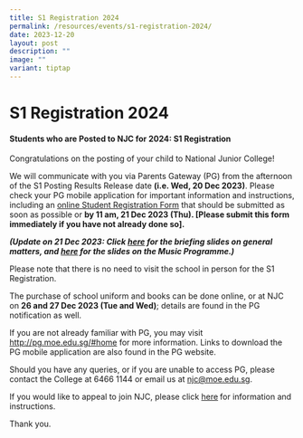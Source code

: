 ```yaml
---
title: S1 Registration 2024
permalink: /resources/events/s1-registration-2024/
date: 2023-12-20
layout: post
description: ""
image: ""
variant: tiptap
---
```

<h1><strong>S1 Registration 2024</strong></h1><h4><strong>Students who are Posted to NJC for 2024: S1 Registration</strong></h4><p>Congratulations on the posting of your child to National Junior College!</p><p>We will communicate with you via Parents Gateway (PG) from the afternoon of the S1 Posting Results Release date <strong>(i.e. Wed, 20 Dec 2023)</strong>. Please check your PG mobile application for important information and instructions, including an <a href="https://form.gov.sg/6555a2a544230a00118a2a22" rel="noopener noreferrer nofollow" target="_blank">online Student Registration Form</a> that should be submitted as soon as possible or <strong>by 11 am, 21 Dec 2023 (Thu). [Please submit this form immediately if you have not already done so].</strong></p><p><strong><em>(Update on 21 Dec 2023: Click <a href="https://drive.google.com/file/d/1UPAARdOK8K7XWAEFN--YnWFy8aCNqTs_/view" rel="noopener noreferrer nofollow" target="_blank">here</a> for the briefing slides on general matters, and <a href="https://drive.google.com/file/d/1gT-zvthzxcC_jyRRh6aUjFcnMGt1h5Vk/view" rel="noopener noreferrer nofollow" target="_blank">here</a> for the slides on the Music Programme.)</em></strong></p><p>Please note that there is no need to visit the school in person for the S1 Registration.</p><p>The purchase of school uniform and books can be done online, or at NJC on <strong>26 and 27 Dec 2023 (Tue and Wed)</strong>; details are found in the PG notification as well.</p><p>If you are not already familiar with PG, you may visit <a href="http://pg.moe.edu.sg/#home" rel="noopener noreferrer nofollow" target="_blank">http://pg.moe.edu.sg/#home</a> for more information. Links to download the PG mobile application are also found in the PG website.</p><p>Should you have any queries, or if you are unable to access PG, please contact the College at 6466 1144 or email us at <a href="mailto:njc@moe.edu.sg" rel="noopener noreferrer nofollow" target="_blank">njc@moe.edu.sg</a>.</p><p>If you would like to appeal to join NJC, please click <a href="https://form.gov.sg/655457cd002c8c0012d1c38e" rel="noopener noreferrer nofollow" target="_blank">here</a><strong> </strong>for information and instructions.</p><p>Thank you.</p>